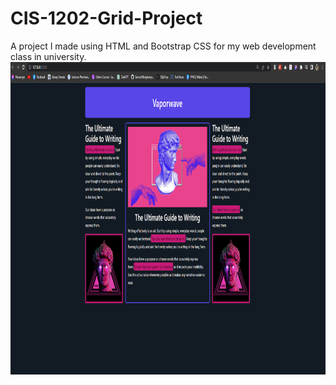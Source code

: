 # CIS-1202-Grid-Project
A project I made using HTML and Bootstrap CSS for my web development class in university.
<img src="output.png" width=1000 height=500 />
